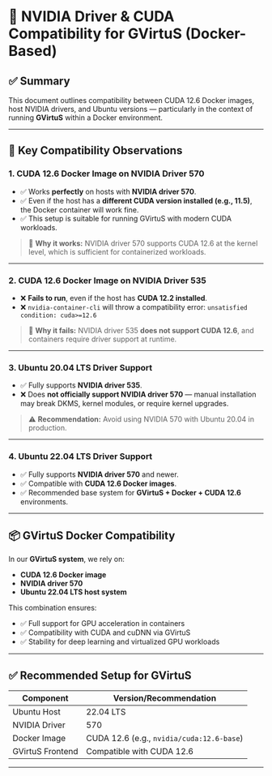# 📄 NVIDIA Driver & CUDA Compatibility for GVirtuS (Docker-Based)

## ✅ Summary

This document outlines compatibility between CUDA 12.6 Docker images, host NVIDIA drivers, and Ubuntu versions — particularly in the context of running **GVirtuS** within a Docker environment.

---

## 🔧 Key Compatibility Observations

### 1. **CUDA 12.6 Docker Image on NVIDIA Driver 570**

* ✅ Works **perfectly** on hosts with **NVIDIA driver 570**.
* ✅ Even if the host has a **different CUDA version installed (e.g., 11.5)**, the Docker container will work fine.
* ✅ This setup is suitable for running GVirtuS with modern CUDA workloads.

> 📝 **Why it works:** NVIDIA driver 570 supports CUDA 12.6 at the kernel level, which is sufficient for containerized workloads.

---

### 2. **CUDA 12.6 Docker Image on NVIDIA Driver 535**

* ❌ **Fails to run**, even if the host has **CUDA 12.2 installed**.
* ❌ `nvidia-container-cli` will throw a compatibility error:
  `unsatisfied condition: cuda>=12.6`

> 🛑 **Why it fails:** NVIDIA driver 535 **does not support CUDA 12.6**, and containers require driver support at runtime.

---

### 3. **Ubuntu 20.04 LTS Driver Support**

* ✅ Fully supports **NVIDIA driver 535**.
* ❌ Does **not officially support NVIDIA driver 570** — manual installation may break DKMS, kernel modules, or require kernel upgrades.

> ⚠️ **Recommendation:** Avoid using NVIDIA 570 with Ubuntu 20.04 in production.

---

### 4. **Ubuntu 22.04 LTS Driver Support**

* ✅ Fully supports **NVIDIA driver 570** and newer.
* ✅ Compatible with **CUDA 12.6 Docker images**.
* ✅ Recommended base system for **GVirtuS + Docker + CUDA 12.6** environments.

---

## 📦 GVirtuS Docker Compatibility

In our **GVirtuS system**, we rely on:

* **CUDA 12.6 Docker image**
* **NVIDIA driver 570**
* **Ubuntu 22.04 LTS host system**

This combination ensures:

* ✅ Full support for GPU acceleration in containers
* ✅ Compatibility with CUDA and cuDNN via GVirtuS
* ✅ Stability for deep learning and virtualized GPU workloads

---

## ✅ Recommended Setup for GVirtuS

| Component        | Version/Recommendation                    |
| ---------------- | ----------------------------------------- |
| Ubuntu Host      | 22.04 LTS                                 |
| NVIDIA Driver    | 570                                       |
| Docker Image     | CUDA 12.6 (e.g., `nvidia/cuda:12.6-base`) |
| GVirtuS Frontend | Compatible with CUDA 12.6                 |

---

